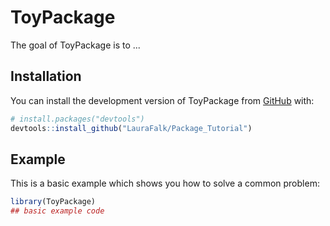
# ToyPackage

<!-- badges: start -->
<!-- badges: end -->

The goal of ToyPackage is to ...

## Installation

You can install the development version of ToyPackage from [GitHub](https://github.com/) with:

``` r
# install.packages("devtools")
devtools::install_github("LauraFalk/Package_Tutorial")
```

## Example

This is a basic example which shows you how to solve a common problem:

``` r
library(ToyPackage)
## basic example code
```

